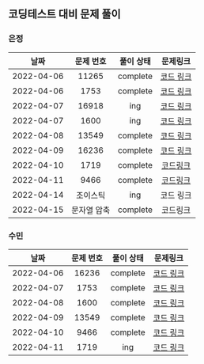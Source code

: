 ## 코딩테스트 대비 문제 풀이 

### 은정
|날짜|문제 번호|풀이 상태|문제링크|
|:------:|:------:|:------:|:------:|
|2022-04-06|11265|complete|[코드 링크](https://github.com/isoomni/coding-test/blob/main/eun/silver/11265_%EB%81%9D%EB%82%98%EC%A7%80%EC%95%8A%EB%8A%94%ED%8C%8C%ED%8B%B0.py)|
|2022-04-06|1753|complete|[코드 링크](https://github.com/isoomni/coding-test/blob/main/eun/Shortest_Path/gold/1753_%EC%B5%9C%EB%8B%A8%EA%B2%BD%EB%A1%9C.py)|
|2022-04-07|16918|ing|[코드 링크](https://github.com/isoomni/coding-test/blob/main/eun/Graph_Traversal/silver/16918_%EB%B4%84%EB%B2%84%EB%A7%A8.py)|
|2022-04-07|1600|ing|[코드 링크](https://github.com/isoomni/coding-test/blob/main/eun/Graph_Traversal/gold/1600_%EB%A7%90%EC%9D%B4%EB%90%98%EA%B3%A0%ED%94%88%EC%9B%90%EC%88%AD%EC%9D%B4.py)|
|2022-04-08|13549|complete|[코드 링크](https://github.com/isoomni/coding-test/blob/main/eun/Shortest_Path/gold/1753_%EC%B5%9C%EB%8B%A8%EA%B2%BD%EB%A1%9C.py)|
|2022-04-09|16236|complete|[코드 링크](https://github.com/isoomni/coding-test/blob/main/eun/Graph_Traversal/gold/16236_%EC%95%84%EA%B8%B0%EC%83%81%EC%96%B4.py)|
|2022-04-10|1719|complete|[코드링크](https://github.com/isoomni/coding-test/blob/main/eun/Shortest_Path/gold/1719_%ED%83%9D%EB%B0%B0.py)|
|2022-04-11|9466|complete|[코드링크](https://github.com/isoomni/coding-test/blob/main/eun/Graph_Traversal/gold/9466_%ED%85%80%ED%94%84%EB%A1%9C%EC%A0%9D%ED%8A%B8.py)|
|2022-04-14|조이스틱|ing|코드 링크|
|2022-04-15|문자열 압축|complete|코드링크|


### 수민
|날짜|문제 번호|풀이 상태|문제링크|
|:------:|:------:|:------:|:------:|
|2022-04-06|16236|complete|[코드 링크](https://github.com/isoomni/coding-test/blob/main/soom/Graph_Traversal/16236_%EC%95%84%EA%B8%B0%EC%83%81%EC%96%B4.py)|
|2022-04-07|1753|complete|[코드 링크](https://github.com/isoomni/coding-test/blob/main/soom/Shortest_Path/1753_%EC%B5%9C%EB%8B%A8%EA%B2%BD%EB%A1%9C.py)|
|2022-04-08|1600|complete|[코드 링크](https://github.com/isoomni/coding-test/blob/main/soom/Graph_Traversal/1600_%EB%A7%90%EC%9D%B4%20%EB%90%98%EA%B3%A0%ED%94%88%20%EC%9B%90%EC%88%AD%EC%9D%B4.py)|
|2022-04-09|13549|complete|[코드 링크](https://github.com/isoomni/coding-test/blob/main/soom/Shortest_Path/13549_%EC%88%A8%EB%B0%94%EA%BC%AD%EC%A7%883.py)|
|2022-04-10|9466|complete|[코드 링크](https://github.com/isoomni/coding-test/blob/main/soom/Graph_Traversal/9466_%ED%85%80%ED%94%84%EB%A1%9C%EC%A0%9D%ED%8A%B8.py)|
|2022-04-11|1719|ing|[코드 링크](https://github.com/isoomni/coding-test/blob/main/soom/Shortest_Path/1719_%ED%83%9D%EB%B0%B0.py)|
